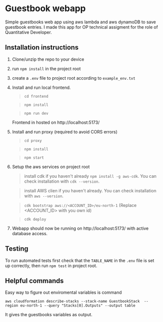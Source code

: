 # Guestbook webapp

Simple guestbooks web app using aws lambda and aws dynamoDB to save guestbook entries. I made this app for OP technical assigment for the role of Quantitative Developer.

## Installation instructions

1. Clone/unzip the repo to your device
2. run `npm install` in the project root
3. create a `.env` file to project root according to `example_env.txt`
4. Install and run local frontend.

    > `cd frontend`

    > `npm install`

    > `npm run dev`

    Frontend in hosted on http://localhost:5173/

5. Install and run proxy (required to avoid CORS errors)

    > `cd proxy`

    > `npm install`

    > `npm start`
6. Setup the aws services on project root

    > install cdk if you haven't already `npm install -g aws-cdk`. You can check installation with `cdk --version`.

    > install AWS clien if you haven't already. You can check installation with `aws --version`.

    > `cdk bootstrap aws://<ACCOUNT_ID>/eu-north-1` (Replace <ACCOUNT_ID> with you own id)

    > `cdk deploy`
7. Webapp should now be running on http://localhost:5173/ with active database access.

## Testing

To run automated tests first check that the `TABLE_NAME` in the `.env` file is set up correctly, then run `npm test` in project root.

## Helpful commands

Easy way to figure out enviromental variables is command

`aws cloudformation describe-stacks --stack-name GuestbookStack 
--region eu-north-1 --query "Stacks[0].Outputs" --output table`

It gives the guestbooks variables as output.
